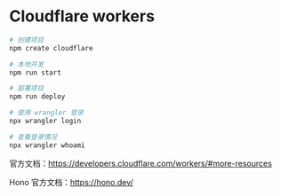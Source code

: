 # Cloudflare workers

```bash
# 创建项目
npm create cloudflare

# 本地开发
npm run start

# 部署项目
npm run deploy

# 使用 wrangler 登录
npx wrangler login

# 查看登录情况
npx wrangler whoami
```

官方文档：https://developers.cloudflare.com/workers/#more-resources

Hono 官方文档：https://hono.dev/
